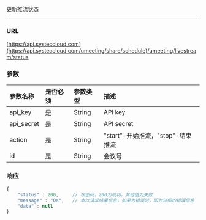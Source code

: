 更新推流状态

---

### URL

[https://api.systeccloud.com](https://api.systeccloud.com/umeeting/share/schedule)/umeeting/livestream/status

### 参数

| 参数名称 | 是否必须 | 参数类型 | 描述 |
| :--- | :--- | :--- | :--- |
| api\_key | 是 | String | API key |
| api\_secret | 是 | String | API secret |
| action | 是 | String | "start"-开始推流，"stop"-结束推流 |
| id | 是 | String | 会议号 |

### 响应

```js
{
    "status" : 200,     // 状态码，200为成功，其他值为失败
    "message" : "OK",   // 本次请求结果信息，如果为错误时，即为详细的错误信息
    "data" : null
}
```



